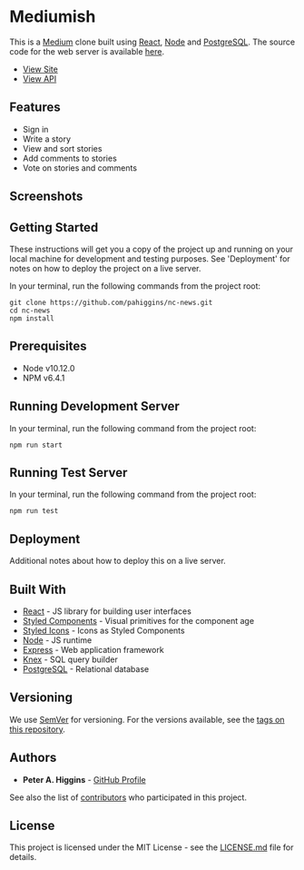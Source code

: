 # Mediumish

This is a [Medium](https://medium.com/) clone built using [React](https://reactjs.org/), [Node](https://nodejs.org/en/) and [PostgreSQL](https://www.postgresql.org/). The source code for the web server is available [here](https://github.com/pahiggins/nc-news-api).

- [View Site](https://mediumish.netlify.com/)
- [View API](https://nc-news-api-pah.herokuapp.com/api)

## Features

- Sign in
- Write a story
- View and sort stories
- Add comments to stories
- Vote on stories and comments

## Screenshots

## Getting Started

These instructions will get you a copy of the project up and running on your local machine for development and testing purposes. See 'Deployment' for notes on how to deploy the project on a live server.

In your terminal, run the following commands from the project root:

```
git clone https://github.com/pahiggins/nc-news.git
cd nc-news
npm install
```

## Prerequisites

- Node v10.12.0
- NPM v6.4.1

## Running Development Server

In your terminal, run the following command from the project root:

```
npm run start
```

## Running Test Server

In your terminal, run the following command from the project root:

```
npm run test
```

## Deployment

Additional notes about how to deploy this on a live server.

## Built With

- [React](https://reactjs.org/) - JS library for building user interfaces
- [Styled Components](https://www.styled-components.com/) - Visual primitives for the component age
- [Styled Icons](https://styled-icons.js.org) - Icons as Styled Components
- [Node](https://nodejs.org/en/) - JS runtime
- [Express](https://expressjs.com/) - Web application framework
- [Knex](https://knexjs.org) - SQL query builder
- [PostgreSQL](https://www.postgresql.org/) - Relational database

## Versioning

We use [SemVer](http://semver.org/) for versioning. For the versions available, see the [tags on this repository](https://github.com/pahiggins/nc-news/tags).

## Authors

- **Peter A. Higgins** - [GitHub Profile](https://github.com/pahiggins)

See also the list of [contributors](https://github.com/pahiggins/BE2-NC-Knews/contributors) who participated in this project.

## License

This project is licensed under the MIT License - see the [LICENSE.md](LICENSE.md) file for details.
